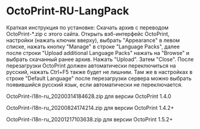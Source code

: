 # OctoPrint-RU-LangPack
Краткая инструкция по установке:
  Скачать архив с переводом OctoPrint-*.zip с этого сайта. 
  Открыть вэб-интерфейс OctoPrint, настройки (нажать ключик вверху), выбрать "Appearance" в левом списке, нажать кнопку "Manage" в строке "Language Packs", далее после строки "Upload additional Language Packs" нажать на "Browse" и выбрать скачанный ранее архив. 
  Нажать "Upload". Затем "Close". 
  После перезагрузки OctoPrint должен автоматически переключиться на русский, нажать Ctrl+F5 также будет не лишним. 
  Там же в настройках в строке "Default Language" после перезагрузки сервера можно выбрать появившийся русский язык, если автоматически не переключается.

OctoPrint-i18n-ru_20200314184628.zip для версии OctoPrint 1.4.0

OctoPrint-i18n-ru_20200824174214.zip для версии OctoPrint 1.4.2+

OctoPrint-i18n-ru_20201217103638.zip для версии OctoPrint 1.5.2+
